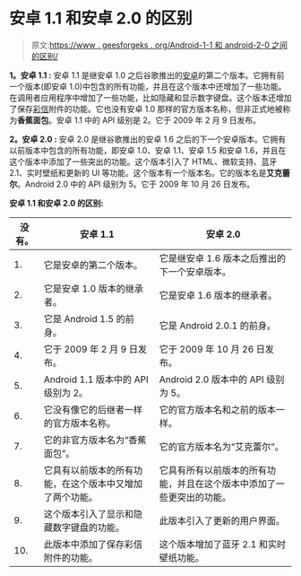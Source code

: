 # 安卓 1.1 和安卓 2.0 的区别

> 原文:[https://www . geesforgeks . org/Android-1-1 和 android-2-0 之间的区别/](https://www.geeksforgeeks.org/difference-between-android-1-1-and-android-2-0/)

**1。安卓 1.1 :**
安卓 1.1 是继安卓 1.0 之后谷歌推出的[安卓](https://www.geeksforgeeks.org/introduction-to-android-development/)的第二个版本。它拥有前一个版本(即安卓 1.0)中包含的所有功能，并且在这个版本中还增加了一些功能。在调用者应用程序中增加了一些功能，比如隐藏和显示数字键盘。这个版本还增加了保存[彩信](https://www.geeksforgeeks.org/what-is-mmsmultimedia-messaging-service/)附件的功能。它也没有安卓 1.0 那样的官方版本名称，但非正式地被称为**香蕉面包**。安卓 1.1 中的 API 级别是 2。它于 2009 年 2 月 9 日发布。

**2。安卓 2.0 :**
安卓 2.0 是继谷歌推出的安卓 1.6 之后的下一个安卓版本。它拥有以前版本中包含的所有功能，即安卓 1.0、安卓 1.1、安卓 1.5 和安卓 1.6，并且在这个版本中添加了一些突出的功能。这个版本引入了 HTML、微软支持、蓝牙 2.1、实时壁纸和更新的 UI 等功能。这个版本有一个版本名。它的版本名是**艾克蕾尔**。Android 2.0 中的 API 级别为 5。它于 2009 年 10 月 26 日发布。

**安卓 1.1 和安卓 2.0 的区别:**

<center>

| 没有。 | 安卓 1.1 | 安卓 2.0 |
| --- | --- | --- |
| 1. | 它是安卓的第二个版本。 | 它是继安卓 1.6 版本之后推出的下一个安卓版本。 |
| 2. | 它是安卓 1.0 版本的继承者。 | 它是安卓 1.6 版本的继承者。 |
| 3. | 它是 Android 1.5 的前身。 | 它是 Android 2.0.1 的前身。 |
| 4. | 它于 2009 年 2 月 9 日发布。 | 它于 2009 年 10 月 26 日发布。 |
| 5. | Android 1.1 版本中的 API 级别为 2。 | Android 2.0 版本中的 API 级别为 5。 |
| 6. | 它没有像它的后继者一样的官方版本名称。 | 它的官方版本名和之前的版本一样。 |
| 7. | 它的非官方版本名为“香蕉面包”。 | 它的官方版本名为“艾克蕾尔”。 |
| 8. | 它具有以前版本的所有功能，在这个版本中又增加了两个功能。 | 它具有所有以前版本的所有功能，并且在这个版本中添加了一些更突出的功能。 |
| 9. | 这个版本引入了显示和隐藏数字键盘的功能。 | 此版本引入了更新的用户界面。 |
| 10. | 此版本中添加了保存彩信附件的功能。 | 这个版本增加了蓝牙 2.1 和实时壁纸功能。 |

</center>